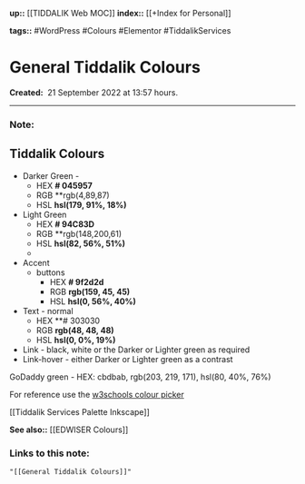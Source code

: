 **up::** [[TIDDALIK Web MOC]]
**index::** [[+Index for Personal]]
 

**tags::** #WordPress #Colours #Elementor #TiddalikServices  

# General Tiddalik Colours

**Created:**  21 September 2022 at  13:57 hours.

___
### Note:
## Tiddalik Colours

- Darker Green - 
	- HEX **# 045957**
	- RGB **rgb(4,89,87) 
	- HSL **hsl(179, 91%, 18%)**
- Light Green 
	- HEX **# 94C83D**
	- RGB **rgb(148,200,61)
	- HSL **hsl(82, 56%, 51%)**
	- 
- Accent
	- buttons
		- HEX **# 9f2d2d**
		- RGB **rgb(159, 45, 45)**
		- HSL **hsl(0, 56%, 40%)**
- Text - normal
	- HEX **# 303030
	- RGB **rgb(48, 48, 48)**
	- HSL **hsl(0, 0%, 19%)**
- Link - black, white or the Darker or Lighter green as required
- Link-hover - either Darker or Lighter green as a contrast

GoDaddy green - HEX: cbdbab, rgb(203, 219, 171), hsl(80, 40%, 76%)

For reference use the [w3schools colour picker](https://www.w3schools.com/colors/colors_picker.asp)

[[Tiddalik Services Palette Inkscape]] 



**See also::** [[EDWISER Colours]]


### Links to this note:
```query
"[[General Tiddalik Colours]]"
```

